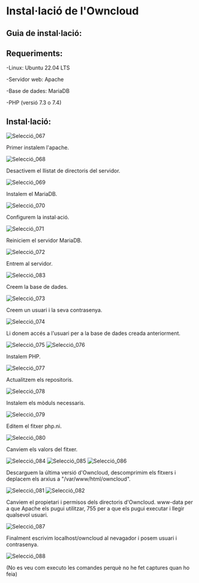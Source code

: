 # Instal·lació de l'Owncloud
## Guia de instal·lació:
## Requeriments:
-Linux: Ubuntu 22.04 LTS

-Servidor web: Apache

-Base de dades: MariaDB

-PHP (versió 7.3 o 7.4)

## Instal·lació:

![Selecció_067](https://user-images.githubusercontent.com/114162327/193092486-3b7aa5b8-735c-4afa-b0e8-9904a4b0b74a.png)

Primer instalem l'apache.

![Selecció_068](https://user-images.githubusercontent.com/114162327/193092595-e13864b5-ce03-42c2-8f5c-b7b50b4a5678.png)

Desactivem el llistat de directoris del servidor.

![Selecció_069](https://user-images.githubusercontent.com/114162327/193092760-799815e1-ead0-4771-869a-1cebf74e68b9.png)

Instalem el MariaDB.

![Selecció_070](https://user-images.githubusercontent.com/114162327/193092849-b1903eff-47c0-4020-9bd9-1e4a4aa10ec7.png)

Configurem la instal·ació.

![Selecció_071](https://user-images.githubusercontent.com/114162327/193095580-59385ecf-ba85-4e1b-b70a-ba452498e16c.png)

Reiniciem el servidor MariaDB.

![Selecció_072](https://user-images.githubusercontent.com/114162327/193095985-ade702c2-ee12-473b-83b2-537aa9ab6023.png)

Entrem al servidor.

![Selecció_083](https://user-images.githubusercontent.com/114162327/193096933-8ab075fd-ab2a-4287-9902-fbc23e23651b.png)

Creem la base de dades.

![Selecció_073](https://user-images.githubusercontent.com/114162327/193096185-d4e79df6-600b-4e1a-904f-8a33b317d4f2.png)

Creem un usuari i la seva contrasenya.

![Selecció_074](https://user-images.githubusercontent.com/114162327/193097755-d9253679-0761-46fe-9909-683cf75b30c3.png)

Li donem accés a l'usuari per a la base de dades creada anteriorment.

![Selecció_075](https://user-images.githubusercontent.com/114162327/193098407-e9dd7408-cc89-4d89-ae42-43097d75a509.png)
![Selecció_076](https://user-images.githubusercontent.com/114162327/193098438-68bf165c-c39c-4c00-a62e-01d210cddda8.png)

Instalem PHP.

![Selecció_077](https://user-images.githubusercontent.com/114162327/193098849-764bbaa2-6a56-4819-8bcf-1c6439cb64c2.png)

Actualitzem els repositoris.

![Selecció_078](https://user-images.githubusercontent.com/114162327/193099018-15f6a0cd-f2f0-4e97-b9c6-fdaa6c46a2a0.png)

Instalem els mòduls necessaris.

![Selecció_079](https://user-images.githubusercontent.com/114162327/193099308-64b91c9c-00d1-4132-a37d-cf17aecf66a3.png)

Editem el fitxer php.ni.

![Selecció_080](https://user-images.githubusercontent.com/114162327/193099557-caccf031-ee04-421b-89d3-e97c21980418.png)

Canviem els valors del fitxer.

![Selecció_084](https://user-images.githubusercontent.com/114162327/193101556-ef13b44c-8474-41d3-891c-47615c3357ca.png)
![Selecció_085](https://user-images.githubusercontent.com/114162327/193101653-8d9a182f-3d25-4c8d-b2f3-91007fa4e459.png)
![Selecció_086](https://user-images.githubusercontent.com/114162327/193101690-0387e087-a01c-421f-a49e-30df4e0e3674.png)

Descarguem la última versió d'Owncloud, descomprimim els fitxers i deplacem els arxius a "/var/www/html/owncloud".

![Selecció_081](https://user-images.githubusercontent.com/114162327/193103327-6adfe8d4-b2fe-4b36-b9a8-a0a9700b4275.png)
![Selecció_082](https://user-images.githubusercontent.com/114162327/193103348-b9fd402c-80bd-446a-89ea-fc7f1afde21e.png)

Canviem el propietari i permisos dels directoris d'Owncloud. www-data per a que Apache els pugui utilitzar, 755 per a que els pugui executar i llegir qualsevol usuari.

![Selecció_087](https://user-images.githubusercontent.com/114162327/193104637-564984ef-ceea-4997-ac55-159d42d68843.png)

Finalment escrivim localhost/owncloud al nevagador i posem usuari i contrasenya.

![Selecció_088](https://user-images.githubusercontent.com/114162327/193105137-381daa86-5664-401e-a14d-a8218e3f218b.png)

(No es veu com executo les comandes perquè no he fet captures quan ho feia)
